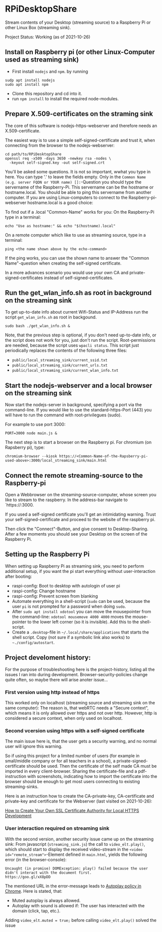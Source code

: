 # RPiDesktopShare

Stream contents of your Desktop (streaming source) to a Raspberry Pi or other Linux Box (streaming sink).

Project Status: Working (as of 2021-10-26)

## Install on Raspberry pi (or other Linux-Computer used as streaming sink)

- First install `nodejs` and `npm`. by running 

```
sudp apt install nodejs
sudo apt install npm
```

- Clone this repository and cd into it.
- run `npm install` to install the required node-modules.

## Prepare X.509-certificates on the straming sink

The core of this software is nodejs-https-webserver and therefore needs an X.509-certificate. 

The easiest way is to use a simple self-signed-certificate and trust it, when connecting from the browser to the nodejs-webserver:

```
cd path/to/RPiDesktopShare
openssl req -x509 -days 3650 -newkey rsa -nodes \
  -keyout self-signed.key -out self-signed.crt 
```

You'll be asked some questions. It is not so important, wwhat you type in here. You can type '.'  to leave the fields empty. Only in the `Common Name (e.g. server FQDN or YOUR name) []:`-Question you should type the servername of the Raspberry-Pi. This servername can be the hostname or hostname.local. You should be able to ping this servername from another computer. If you are using Linux-computers to connect to the Raspberry-pi-webserver hostname.local is a good choice:

To find out if a <hostname>.local "Common-Name" works for you: On the Raspberry-Pi type in a terminal:
```
echo "Use as hostname:" && echo "$(hostname).local"
```

On a remote computer which like to use as streaming source, type in a terminal:
```
ping <the name shown above by the echo-command>
```

If the ping works, you can use the shown name to answer the "Common Name"-question when creating the self-signed certificate.

In a more advances scenario you would use your own CA and private-signed-certificates instead of self-signed-certificates.

## Run the get_wlan_info.sh as root in background on the streaming sink

To get up-to-date info about current Wifi-Status and IP-Address run the script `get_wlan_info.sh` as root in backgound. 

```
sudo bash ./get_wlan_info.sh &
```

Note, that the previous step is optional, if you don't need up-to-date info, or the script does not work for you, just don't run the script. Root-permissions are needed, because the script uses `wpacli status`. This script just periodically replaces the contents of the following three files:

- `public/local_streaming_sink/current_ssid.txt`
- `public/local_streaming_sink/current_urls.txt`
- `public/local_streaming_sink/current_wlan_info.txt`

## Start the nodejs-webserver and a local browser on the streaming sink

Now start the nodejs-server in background, specifying a port via the command-line. If you would like to use the standard-https-Port (443) you will have to run the command with root-privilegues (sudo).

For example to use port 3000:

```
PORT=3000 node main.js &
```

The next step is to start a browser on the Raspberry pi. For chromium (on Rapsberry pi), type:

```
chromium-browser --kiosk https://<Common-Name-of-the-Rapsberry-pi-used-above>:3000/local_streaming_sink/main.html
```

## Connect the remote streaming-source to the Raspberry-pi

Open a Webbrowser on the streaming-source-computer, whose screen you like to stream to the raspberry. In the address-bar navigate to `https://<Common-Name-of-the-Rapsberry-pi-used-above>:3000.

If you used a self-signed certificate you'll get an intimidating warning. Trust your self-signed-certificate and proceed to the website of the raspberry pi. 

Then click the "Connect"-Button, and give consent to Desktop-Sharing. After a few moments you should see your Desktop on the screen of the Raspberry Pi.

## Setting up the Raspberry Pi

When setting up Raspberry Pi as streaming sink, you need to perform additional setup, if you want the pi start everything without user-interaction after booting:

- raspi-config: Boot to desktop with autologin of user pi
- raspi-config: Change hostname
- raspi-config: Prevent screen from blanking
- Automate everything in a shell-script (`sudo` can be used, because the user `pi` is not prompted for a password when doing `sudo`.
- After `sudo apt install xdotool` you can move the mousepointer from the command-line: `xdotool mousemove 4000 4000` moves the mouse-pointer to the lower left corner (so it is invisible). Add this to the shell-script.
- Create a `.desktop`-file in `~/.local/share/applications` that starts the shell script. Copy (not sure if a symbolic link also works) to `~./config/autostart`.

## Project develoment history:

For the purpose of troubleshooting here is the project-history, listing all the issues I ran into during development. Browser-security-policies change quite often, so maybe there will arise anoter issue...

### First version using http instead of https

This worked only on localhost (streaming source and streaming sink on the same computer): The reason is, that webRTC needs a "Secure context", which means it is only allowed over https and not over http. However, http is considered a secure context, when only used on localhost.

### Second vcersion using https with a self-signed certificate

The main issue here is, that the user gets a security warning, and no normal user will ignore this warning. 

So if using this project for a limited number of users (for example in small/middle company or for all teachers in a school), a private-signed-certificate should be used. Then the certificate of the self made CA must be imported in every client-browser. Sharing the certificate-file and a pdf-instruction with screenshots, indicating how to import the certificate into the browser should be enough to get most users connecting to existing streaming-sinks. 

Here is an instruction how to create the CA-private-key, CA-certificate and private-key and certificate for the Webserver (last visited on 2021-10-26):

[How to Create Your Own SSL Certificate Authority for Local HTTPS Development](https://deliciousbrains.com/ssl-certificate-authority-for-local-https-development/) 

### User interaction required on streaming sink

With the second version, another security issue came up on the streaming sink: From javascript (`streaming_sink.js`) the call to `video_elt.play()`, which should start to display the received video-stream in the `<video id="remote_stream">`-Element defined in `main.html`, yields the following error (in the browser-console):

```
Uncaught (in promise) DOMException: play() failed because the user didn't interact with the document first.
https://goo.gl/xX8pDD
```

The mentioned URL in the error-message leads to [Autoplay policy in Chrome](https://developer.chrome.com/blog/autoplay/). Here is stated, that:

- Muted autoplay is always allowed.
- Autoplay with sound is allowed if: The user has interacted with the domain (click, tap, etc.).

Adding `video_elt.muted = true;` before calling `video_elt.play()` solved the issue

